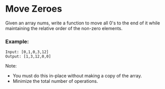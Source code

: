 # Move Zeroes

Given an array nums, write a function to move all 0's to the end of it while maintaining the relative order of the non-zero elements.

### Example:

```
Input: [0,1,0,3,12]
Output: [1,3,12,0,0]
```

Note:

- You must do this in-place without making a copy of the array.
- Minimize the total number of operations.
